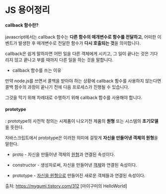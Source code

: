 # JS 용어정리



#### callback 함수란?

javascript에서는 callback 함수는 **다른 함수의 매개변수로 함수를 전달하고**, 어떠한 이벤트가 발생한 후 매개변수로 전달한 함수가 **다시 호출되는 것**을 의미합니다.

callback은 쉽게 말하자면 어떤 일을 다른 객체에게 시키고, 그 일이 끝나는 것은 기다리지 않고 끝나고 부를 때까지 다른 일을 하는 것을 말합니다.

- callback 함수를 쓰는 이유

만약 node.js를 쓰면서 콜백을 받아야 하는 상황에 callback 함수를 사용하지 않는다면 콜백 함수의 과정이 끝나기 전에 다음 프로세스가 진행될 수 있습니다.

그것을 막기 위해 차례대로 수행하기 위해 callback 함수를 사용해야 합니다.



#### prototype

: prototype의 사전적 정의는 시제품이 나오기전 제품의 **원형** 또는 시스템의 **초기모델**을 뜻한다.



자바스크립트에서 prototype은 이러한 의미에 걸맞게 **자신을 만들어낸 객체의 원형**을 말한다.

- proto - 자신을 만들어낸 객체의 <u>원형</u>과 연결된 속성이다.

- constructor - 생성자로써, 자신을 만들어낸 <u>객체</u>와 연결된 속성이다.

- prototype - <u>자신을 원형으로</u> 만들어진 새로운 객체들과 연결된 속성이다.

출처: https://mygumi.tistory.com/312 [마이구미의 HelloWorld]